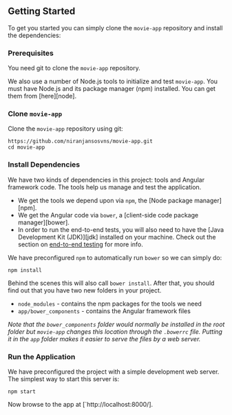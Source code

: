 ## Getting Started

To get you started you can simply clone the `movie-app` repository and install the dependencies:

### Prerequisites

You need git to clone the `movie-app` repository.

We also use a number of Node.js tools to initialize and test `movie-app`. You must have Node.js
and its package manager (npm) installed. You can get them from [here][node].

### Clone `movie-app`

Clone the `movie-app` repository using git:

```
https://github.com/niranjansosvns/movie-app.git
cd movie-app
```

### Install Dependencies

We have two kinds of dependencies in this project: tools and Angular framework code. The tools help
us manage and test the application.

* We get the tools we depend upon via `npm`, the [Node package manager][npm].
* We get the Angular code via `bower`, a [client-side code package manager][bower].
* In order to run the end-to-end tests, you will also need to have the
  [Java Development Kit (JDK)][jdk] installed on your machine. Check out the section on
  [end-to-end testing](#e2e-testing) for more info.

We have preconfigured `npm` to automatically run `bower` so we can simply do:

```
npm install
```

Behind the scenes this will also call `bower install`. After that, you should find out that you have
two new folders in your project.

* `node_modules` - contains the npm packages for the tools we need
* `app/bower_components` - contains the Angular framework files

*Note that the `bower_components` folder would normally be installed in the root folder but
`movie-app` changes this location through the `.bowerrc` file. Putting it in the `app` folder
makes it easier to serve the files by a web server.*

### Run the Application

We have preconfigured the project with a simple development web server. The simplest way to start
this server is:

```
npm start
```

Now browse to the app at [`http://localhost:8000/].



